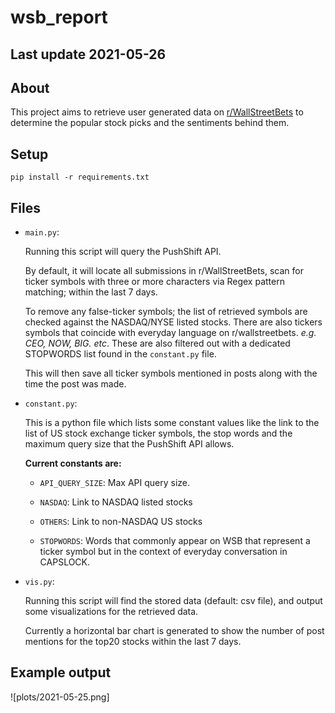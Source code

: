 # wsb_report

## Last update 2021-05-26

## About

This project aims to retrieve user generated data on [r/WallStreetBets](https://www.reddit.com/r/wallstreetbets/)
to determine the popular stock picks and the sentiments behind them.

## Setup

`pip install -r requirements.txt`

## Files

* `main.py`:

    Running this script will query the PushShift API.

    By default, it will locate all submissions in r/WallStreetBets, scan for ticker symbols with three or more characters via Regex pattern matching; within the last 7 days.

    To remove any false-ticker symbols; the list of retrieved symbols are checked against the NASDAQ/NYSE listed stocks.
    There are also tickers symbols that coincide with everyday language on r/wallstreetbets. *e.g. CEO, NOW, BIG. etc*. These are also filtered out with a dedicated STOPWORDS list found in the `constant.py` file.

    This will then save all ticker symbols mentioned in posts along with the time the post was made.

* `constant.py`:

    This is a python file which lists some constant values like the link to the list of US stock exchange ticker symbols, the stop words and the maximum query size that the PushShift API allows.

    **Current constants are:**

    * `API_QUERY_SIZE`: Max API query size.
    
    * `NASDAQ`: Link to NASDAQ listed stocks

    * `OTHERS`: Link to non-NASDAQ US stocks

    * `STOPWORDS`: Words that commonly appear on WSB that represent a ticker symbol but in the context of everyday conversation in CAPSLOCK.

* `vis.py`:

    Running this script will find the stored data (default: csv file), and output some visualizations for the retrieved data.

    Currently a horizontal bar chart is generated to show the number of post mentions for the top20 stocks within the last 7 days.

## Example output

![plots/2021-05-25.png]